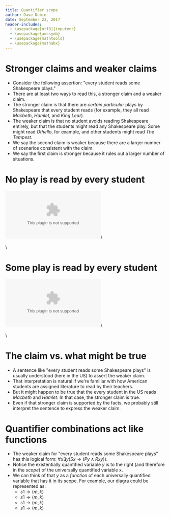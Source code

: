 ```yaml
---
title: Quantifier scope
author: Dave Dubin
date: September 23, 2017
header-includes:
  - \usepackage[utf8]{inputenc}
  - \usepackage{amssymb}
  - \usepackage{mathtools}
  - \usepackage{mathabx}
---
```


# Stronger claims and weaker claims

- Consider the following assertion: "every student reads some Shakespeare plays."
- There are at least two ways to read this, a stronger claim and a weaker claim.
- The stronger claim is that there are *certain particular* plays by Shakespeare that
  every student reads (for example, they all read *Macbeth*, *Hamlet*, and *King Lear*).
- The weaker claim is that no student avoids reading Shakespeare entirely, but that
  the students might read any Shakespeare play. Some might read *Othello*, for example,
  and other students might read *The Tempest*.
- We say the second claim is weaker because there are a larger number of scenarios
  consistent with the claim.
- We say the first claim is stronger because it rules out a larger number of situations.

# No play is read by every student

![Every student reads some plays](Shakespeare.eps)\

\  

# Some play is read by every student

![Every student reads some particular plays](Shakespeare2.eps)\

\ 

# The claim vs. what might be true

- A sentence like "every student reads some Shakespeare plays" is usually understood
  (here in the US) to assert the weaker claim.
- That interpretation is natural if we're familiar with how American students are
  assigned literature to read by their teachers.
- But it might happen to be true that the every student in the US reads *Macbeth*
  and *Hamlet*. In that case, the stronger claim is true.
- Even if that stronger claim is supported by the facts, we probably still interpret
  the sentence to express the weaker claim.

# Quantifier combinations act like functions

- The weaker claim for "every student reads some Shakespeare plays" has this logical form: ${\forall}x{\exists}y(Sx \rightarrow (Py \wedge Rxy))$.
- Notice the existentially quantified variable $y$ is to the right (and therefore in the *scope*) of the universally quantified variable x.
- We can think of that $y$ as a *function* of each universally quantified variable that has it in its scope. For example, our diagra could
  be represented as:
   - $s1 \rightarrow {\langle}m,k{\rangle}$
   - $s1 \rightarrow {\langle}m,k{\rangle}$
   - $s1 \rightarrow {\langle}m,k{\rangle}$
   - $s1 \rightarrow {\langle}m,k{\rangle}$
   




